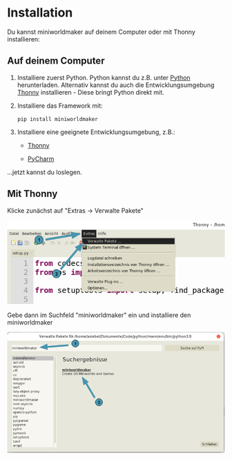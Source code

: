 Installation
============

Du kannst miniworldmaker auf deinem Computer oder mit Thonny installieren:

## Auf deinem Computer

1. Installiere zuerst Python. 
    Python kannst du z.B. unter [Python](https://www.python.org) herunterladen. Alternativ kannst du auch die Entwicklungsumgebung [Thonny](https://thonny.org/) installieren - Diese bringt Python direkt mit.

2. Installiere das Framework mit:

   ```
   pip install miniworldmaker
   ```
  
3. Installiere eine geeignete Entwicklungsumgebung, z.B.:

   * [Thonny](https://thonny.org/)

   * [PyCharm](https://www.jetbrains.com/de-de/pycharm/)
   


...jetzt kannst du loslegen.    

## Mit Thonny

Klicke zunächst auf "Extras -> Verwalte Pakete" 

![Installation (1)](../_images/install_thonny1.png)

Gebe dann im Suchfeld "miniworldmaker" ein und installiere den miniworldmaker

![Installation (2)](../_images/install_thonny2.png)
